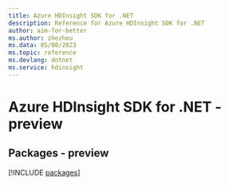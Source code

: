 ```yaml
---
title: Azure HDInsight SDK for .NET
description: Reference for Azure HDInsight SDK for .NET
author: aim-for-better
ms.author: zhezhou
ms.data: 05/08/2023
ms.topic: reference
ms.devlang: dotnet
ms.service: hdinsight
---
```

# Azure HDInsight SDK for .NET - preview
## Packages - preview
[!INCLUDE [packages](hdinsight-index.md)]